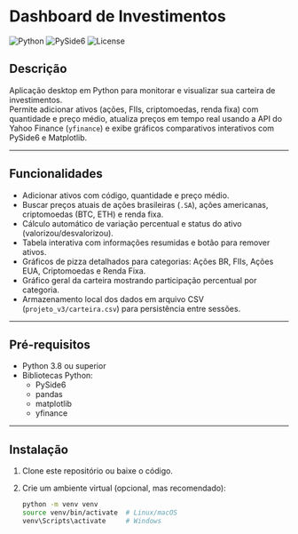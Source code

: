 # Dashboard de Investimentos

![Python](https://img.shields.io/badge/python-3.8%2B-blue)
![PySide6](https://img.shields.io/badge/PySide6-6.5-green)
![License](https://img.shields.io/badge/license-MIT-lightgrey)

## Descrição

Aplicação desktop em Python para monitorar e visualizar sua carteira de investimentos.  
Permite adicionar ativos (ações, FIIs, criptomoedas, renda fixa) com quantidade e preço médio, atualiza preços em tempo real usando a API do Yahoo Finance (`yfinance`) e exibe gráficos comparativos interativos com PySide6 e Matplotlib.

---

## Funcionalidades

- Adicionar ativos com código, quantidade e preço médio.
- Buscar preços atuais de ações brasileiras (`.SA`), ações americanas, criptomoedas (BTC, ETH) e renda fixa.
- Cálculo automático de variação percentual e status do ativo (valorizou/desvalorizou).
- Tabela interativa com informações resumidas e botão para remover ativos.
- Gráficos de pizza detalhados para categorias: Ações BR, FIIs, Ações EUA, Criptomoedas e Renda Fixa.
- Gráfico geral da carteira mostrando participação percentual por categoria.
- Armazenamento local dos dados em arquivo CSV (`projeto_v3/carteira.csv`) para persistência entre sessões.

---

## Pré-requisitos

- Python 3.8 ou superior
- Bibliotecas Python:
  - PySide6
  - pandas
  - matplotlib
  - yfinance

---

## Instalação

1. Clone este repositório ou baixe o código.

2. Crie um ambiente virtual (opcional, mas recomendado):

   ```bash
   python -m venv venv
   source venv/bin/activate  # Linux/macOS
   venv\Scripts\activate     # Windows
